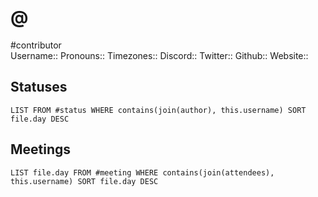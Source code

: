 # @
#contributor 
\
Username::
Pronouns:: 
Timezones:: 
Discord:: 
Twitter:: 
Github::
Website::

## Statuses
```dataview
LIST FROM #status WHERE contains(join(author), this.username) SORT file.day DESC
```

## Meetings
```dataview
LIST file.day FROM #meeting WHERE contains(join(attendees), this.username) SORT file.day DESC
```